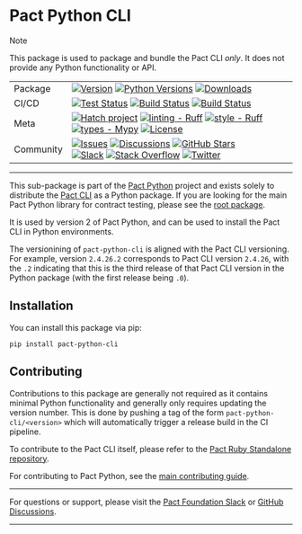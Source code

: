 
# Pact Python CLI

> [!NOTE]
>
> This package is used to package and bundle the Pact CLI _only_. It does not provide any Python functionality or API.

<!-- markdownlint-disable no-inline-html -->
<div align="center"><table>
    <tr>
        <td>Package</td>
        <td>
            <a href="https://pypi.python.org/pypi/pact-python-cli"><img src="https://img.shields.io/pypi/v/pact-python-cli.svg" alt="Version"></a>
            <a href="https://pypi.python.org/pypi/pact-python-cli"><img src="https://img.shields.io/pypi/pyversions/pact-python-cli.svg" alt="Python Versions"></a>
            <a href="https://pypi.python.org/pypi/pact-python-cli"><img src="https://img.shields.io/pypi/dm/pact-python-cli.svg" alt="Downloads"></a>
        </td>
    </tr>
    <tr>
        <td>CI/CD</td>
        <td>
            <a
                href="https://github.com/pact-foundation/pact-python/actions/workflows/test.yml?query=branch:main"><img
                src="https://img.shields.io/github/actions/workflow/status/pact-foundation/pact-python/test.yml?branch=main&label=test"
                alt="Test Status"></a>
            <a
                href="https://github.com/pact-foundation/pact-python/actions/workflows/build-cli.yml?query=branch:main"><img
                src="https://img.shields.io/github/actions/workflow/status/pact-foundation/pact-python/build-cli.yml?branch=main&label=build"
                alt="Build Status"></a>
            <a
                href="https://github.com/pact-foundation/pact-python/actions/workflows/docs.yml?query=branch:main"><img
                src="https://img.shields.io/github/actions/workflow/status/pact-foundation/pact-python/docs.yml?branch=main&label=docs"
                alt="Build Status"></a>
        </td>
    </tr>
    <tr>
        <td>Meta</td>
        <td>
            <a
                href="https://github.com/pypa/hatch"><img
                src="https://img.shields.io/badge/%F0%9F%A5%9A-Hatch-4051b5.svg"
                alt="Hatch project"></a>
            <a href="https://github.com/astral-sh/ruff"><img
                src="https://img.shields.io/badge/ruff-ruff?label=linting&color=%23261230"
                alt="linting - Ruff"></a>
            <a href="https://github.com/astral-sh/ruff"><img
                src="https://img.shields.io/badge/ruff-ruff?label=style&color=%23261230"
                alt="style - Ruff"></a>
            <a
                href="https://github.com/python/mypy"><img
                src="https://img.shields.io/badge/types-Mypy-blue.svg"
                alt="types - Mypy"></a>
            <a
                href="https://pypi.python.org/pypi/pact-python-cli"><img
                src="https://img.shields.io/pypi/l/pact-python-cli.svg"
                alt="License"></a>
        </td>
    </tr>
    <tr>
        <td>Community</td>
        <td>
            <a
                href="https://github.com/pact-foundation/pact-python/issues"><img
                src="https://img.shields.io/github/issues/pact-foundation/pact-python.svg"
                alt="Issues"></a>
            <a
                href="https://github.com/pact-foundation/pact-python/discussions"><img
                src="https://img.shields.io/github/discussions/pact-foundation/pact-python.svg"
                alt="Discussions"></a>
            <a
                href="https://github.com/pact-foundation/pact-python"><img
                src="https://img.shields.io/github/stars/pact-foundation/pact-python.svg?style=flat"
                alt="GitHub Stars"></a>
            <br/>
            <a
                href="http://slack.pact.io"><img
                src="https://img.shields.io/badge/slack-pact--foundation-4A154B.svg"
                alt="Slack"></a>
            <a
                href="https://stackoverflow.com/questions/tagged/pact"><img
                src="https://img.shields.io/badge/stackoverflow-pact-F48024.svg"
                alt="Stack Overflow"></a>
            <a
                href="https://twitter.com/pact_up"><img
                src="https://img.shields.io/badge/X-@pact__up-black.svg"
                alt="Twitter"></a>
        </td>
    </tr>
</table></div>
<!-- markdownlint-enable no-inline-html -->

---

This sub-package is part of the [Pact Python](https://github.com/pact-foundation/pact-python) project and exists solely to distribute the [Pact CLI](https://github.com/pact-foundation/pact-ruby-standalone) as a Python package. If you are looking for the main Pact Python library for contract testing, please see the [root package](https://github.com/pact-foundation/pact-python#pact-python).

It is used by version 2 of Pact Python, and can be used to install the Pact CLI in Python environments.

The versionining of `pact-python-cli` is aligned with the Pact CLI versioning. For example, version `2.4.26.2` corresponds to Pact CLI version `2.4.26`, with the `.2` indicating that this is the third release of that Pact CLI version in the Python package (with the first release being `.0`).

## Installation

You can install this package via pip:

```console
pip install pact-python-cli
```

## Contributing

Contributions to this package are generally not required as it contains minimal Python functionality and generally only requires updating the version number. This is done by pushing a tag of the form `pact-python-cli/<version>` which will automatically trigger a release build in the CI pipeline.

To contribute to the Pact CLI itself, please refer to the [Pact Ruby Standalone repository](https://github.com/pact-foundation/pact-ruby-standalone).

For contributing to Pact Python, see the [main contributing guide](https://github.com/pact-foundation/pact-python/blob/main/CONTRIBUTING.md).

---

For questions or support, please visit the [Pact Foundation Slack](https://slack.pact.io) or [GitHub Discussions](https://github.com/pact-foundation/pact-python/discussions).

---
